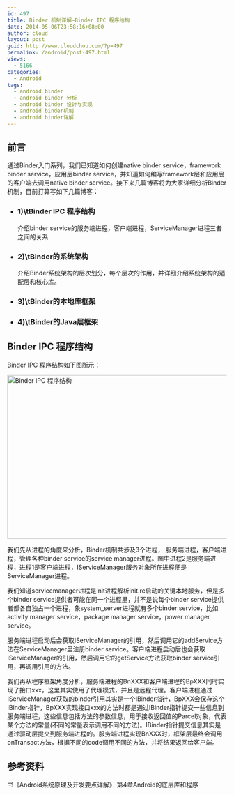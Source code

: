 ```yaml
---
id: 497
title: Binder 机制详解—Binder IPC 程序结构
date: 2014-05-06T23:58:16+08:00
author: cloud
layout: post
guid: http://www.cloudchou.com/?p=497
permalink: /android/post-497.html
views:
  - 5166
categories:
  - Android
tags:
  - android binder
  - android binder 分析
  - android binder 设计与实现
  - android binder机制
  - android binder详解
---
```

<h2>前言</h2>
<p>通过Binder入门系列，我们已知道如何创建native binder service，framework binder service，应用层binder service，并知道如何编写framework层和应用层的客户端去调用native binder service。接下来几篇博客将为大家详细分析Binder机制，目前打算写如下几篇博客：</p>
<ul>
<li>
 <h3>1)\tBinder IPC 程序结构</h3>
 <p>介绍binder service的服务端进程，客户端进程，ServiceManager进程三者之间的关系</p>
</li>
<li>
 <h3>2)\tBinder的系统架构</h3>
 <p>介绍Binder系统架构的层次划分，每个层次的作用，并详细介绍系统架构的适配层和核心库。</p>
</li>
<li>
 <h3>3)\tBinder的本地库框架</h3> 
</li>
<li>
 <h3>4)\tBinder的Java层框架</h3> 
</li>
</ul>
<h2>Binder IPC 程序结构</h2>
<p>Binder IPC 程序结构如下图所示：</p>
<a href="http://www.cloudchou.com/wp-content/uploads/2014/05/Binder-IPC-程序结构.jpg" target="_blank"><img src="http://www.cloudchou.com/wp-content/uploads/2014/05/Binder-IPC-程序结构.jpg" alt="Binder IPC 程序结构" width="554" height="376" class="aligncenter size-full wp-image-500" /></a>
<p>我们先从进程的角度来分析，Binder机制共涉及3个进程， 服务端进程，客户端进程，管理各种binder service的service manager进程。图中进程2是服务端进程，进程1是客户端进程，IServiceManager服务对象所在进程便是ServiceManager进程。</p>
<p>我们知道servicemanager进程是init进程解析init.rc启动的关键本地服务，但是多个binder service提供者可能在同一个进程里，并不是说每个binder service提供者都各自独占一个进程，象system_server进程就有多个binder service，比如activity manager service，package manager service，power manager service。</p>
<p>服务端进程启动后会获取IServiceManager的引用，然后调用它的addService方法在ServiceManager里注册binder service。客户端进程启动后也会获取IServiceManager的引用，然后调用它的getService方法获取binder service引用，再调用引用的方法。</p>
<p>我们再从程序框架角度分析，服务端进程的BnXXX和客户端进程的BpXXX同时实现了接口xxx，这里其实使用了代理模式，并且是远程代理。客户端进程通过IServiceManager获取的binder引用其实是一个IBinder指针，BpXXX会保存这个IBinder指针，BpXXX实现接口xxx的方法时都是通过IBinder指针提交一些信息到服务端进程，这些信息包括方法的参数信息，用于接收返回值的Parcel对象，代表某个方法的常量(不同的常量表示调用不同的方法)。IBinder指针提交信息其实是通过驱动层提交到服务端进程的。服务端进程实现BnXXX时，框架层最终会调用onTransact方法，根据不同的code调用不同的方法，并将结果返回给客户端。</p>
<h2>参考资料</h2>
<p>书《Android系统原理及开发要点详解》 第4章Android的底层库和程序</p>
